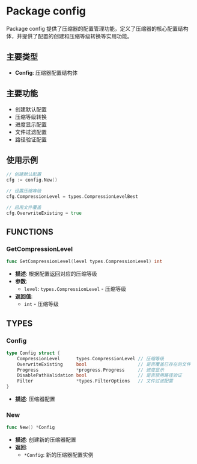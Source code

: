 # Package config

Package config 提供了压缩器的配置管理功能，定义了压缩器的核心配置结构体，并提供了配置的创建和压缩等级转换等实用功能。

## 主要类型

- **Config**: 压缩器配置结构体

## 主要功能

- 创建默认配置
- 压缩等级转换
- 进度显示配置
- 文件过滤配置
- 路径验证配置

## 使用示例

```go
// 创建默认配置
cfg := config.New()

// 设置压缩等级
cfg.CompressionLevel = types.CompressionLevelBest

// 启用文件覆盖
cfg.OverwriteExisting = true
```

## FUNCTIONS

### GetCompressionLevel

```go
func GetCompressionLevel(level types.CompressionLevel) int
```

- **描述**: 根据配置返回对应的压缩等级
- **参数**:
  - `level`: `types.CompressionLevel` - 压缩等级
- **返回值**:
  - `int` - 压缩等级

## TYPES

### Config

```go
type Config struct {
    CompressionLevel      types.CompressionLevel // 压缩等级
    OverwriteExisting     bool                   // 是否覆盖已存在的文件
    Progress              *progress.Progress     // 进度显示
    DisablePathValidation bool                   // 是否禁用路径验证
    Filter                *types.FilterOptions   // 文件过滤配置
}
```

- **描述**: 压缩器配置

### New

```go
func New() *Config
```

- **描述**: 创建新的压缩器配置
- **返回**:
  - `*Config`: 新的压缩器配置实例
